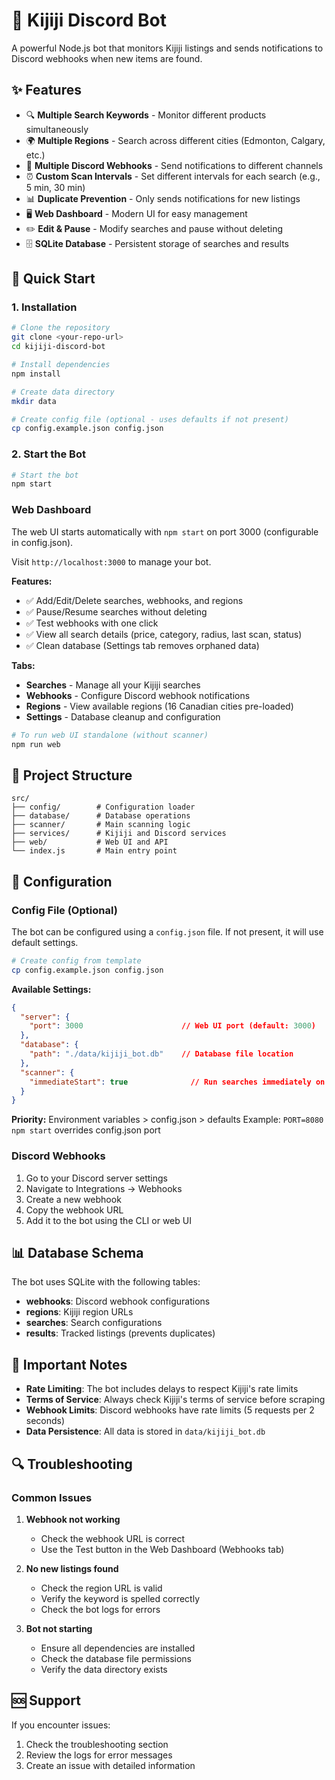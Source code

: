 # 🤖 Kijiji Discord Bot

A powerful Node.js bot that monitors Kijiji listings and sends notifications to Discord webhooks when new items are found.

## ✨ Features

- 🔍 **Multiple Search Keywords** - Monitor different products simultaneously
- 🌍 **Multiple Regions** - Search across different cities (Edmonton, Calgary, etc.)
- 🔗 **Multiple Discord Webhooks** - Send notifications to different channels
- ⏰ **Custom Scan Intervals** - Set different intervals for each search (e.g., 5 min, 30 min)
- 📊 **Duplicate Prevention** - Only sends notifications for new listings
- 🖥️ **Web Dashboard** - Modern UI for easy management
- ✏️ **Edit & Pause** - Modify searches and pause without deleting
- 🗄️ **SQLite Database** - Persistent storage of searches and results

## 🚀 Quick Start

### 1. Installation

```bash
# Clone the repository
git clone <your-repo-url>
cd kijiji-discord-bot

# Install dependencies
npm install

# Create data directory
mkdir data

# Create config file (optional - uses defaults if not present)
cp config.example.json config.json
```

### 2. Start the Bot

```bash
# Start the bot
npm start
```

### Web Dashboard

The web UI starts automatically with `npm start` on port 3000 (configurable in config.json).

Visit `http://localhost:3000` to manage your bot.

**Features:**
- ✅ Add/Edit/Delete searches, webhooks, and regions
- ✅ Pause/Resume searches without deleting
- ✅ Test webhooks with one click
- ✅ View all search details (price, category, radius, last scan, status)
- ✅ Clean database (Settings tab removes orphaned data)

**Tabs:**
- **Searches** - Manage all your Kijiji searches
- **Webhooks** - Configure Discord webhook notifications
- **Regions** - View available regions (16 Canadian cities pre-loaded)
- **Settings** - Database cleanup and configuration

```bash
# To run web UI standalone (without scanner)
npm run web
```

## 📁 Project Structure

```
src/
├── config/        # Configuration loader
├── database/      # Database operations
├── scanner/       # Main scanning logic
├── services/      # Kijiji and Discord services
├── web/           # Web UI and API
└── index.js       # Main entry point
```

## 🔧 Configuration

### Config File (Optional)

The bot can be configured using a `config.json` file. If not present, it will use default settings.

```bash
# Create config from template
cp config.example.json config.json
```

**Available Settings:**

```json
{
  "server": {
    "port": 3000                      // Web UI port (default: 3000)
  },
  "database": {
    "path": "./data/kijiji_bot.db"    // Database file location
  },
  "scanner": {
    "immediateStart": true              // Run searches immediately on startup
  }
}
```

**Priority:** Environment variables > config.json > defaults
Example: `PORT=8080 npm start` overrides config.json port


### Discord Webhooks

1. Go to your Discord server settings
2. Navigate to Integrations → Webhooks
3. Create a new webhook
4. Copy the webhook URL
5. Add it to the bot using the CLI or web UI

## 📊 Database Schema

The bot uses SQLite with the following tables:

- **webhooks**: Discord webhook configurations
- **regions**: Kijiji region URLs
- **searches**: Search configurations
- **results**: Tracked listings (prevents duplicates)

## 🚨 Important Notes

- **Rate Limiting**: The bot includes delays to respect Kijiji's rate limits
- **Terms of Service**: Always check Kijiji's terms of service before scraping
- **Webhook Limits**: Discord webhooks have rate limits (5 requests per 2 seconds)
- **Data Persistence**: All data is stored in `data/kijiji_bot.db`

## 🔍 Troubleshooting

### Common Issues

1. **Webhook not working**
   - Check the webhook URL is correct
   - Use the Test button in the Web Dashboard (Webhooks tab)

2. **No new listings found**
   - Check the region URL is valid
   - Verify the keyword is spelled correctly
   - Check the bot logs for errors

3. **Bot not starting**
   - Ensure all dependencies are installed
   - Check the database file permissions
   - Verify the data directory exists


## 🆘 Support

If you encounter issues:
1. Check the troubleshooting section
2. Review the logs for error messages
3. Create an issue with detailed information
